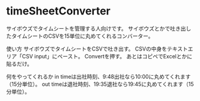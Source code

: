 timeSheetConverter
==================

サイボウズでタイムシートを管理する人向けです。
サイボウズとかで吐き出したタイムシートのCSVを15単位に丸めてくれるコンバーター。

使い方
サイボウズでタイムシートをCSVで吐き出す。
CSVの中身をテキストエリア「CSV input」にペースト。
Convertを押す。
あとはコピペでExcelとかに貼るだけ。

何をやってくれるか
in timeは出社時刻、9:48出社なら10:00に丸めてくれます（15分単位）。
out timeは退社時刻、19:35退社なら19:45に丸めてくれます（15分単位）。
